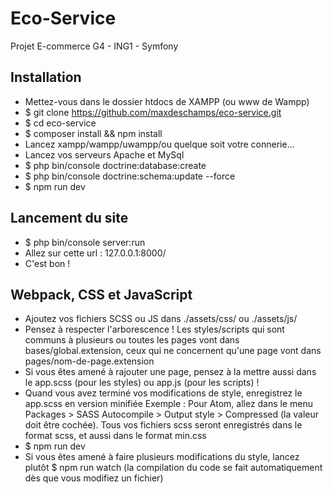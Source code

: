 # Eco-Service
Projet E-commerce G4 - ING1 - Symfony

## Installation
- Mettez-vous dans le dossier htdocs de XAMPP (ou www de Wampp)
- $ git clone https://github.com/maxdeschamps/eco-service.git
- $ cd eco-service
- $ composer install && npm install
- Lancez xampp/wampp/uwampp/ou quelque soit votre connerie...
- Lancez vos serveurs Apache et MySql
- $ php bin/console doctrine:database:create
- $ php bin/console doctrine:schema:update --force
- $ npm run dev

## Lancement du site
- $ php bin/console server:run
- Allez sur cette url : 127.0.0.1:8000/
- C'est bon !

## Webpack, CSS et JavaScript
- Ajoutez vos fichiers SCSS ou JS dans ./assets/css/ ou ./assets/js/
- Pensez à respecter l'arborescence ! Les styles/scripts qui sont communs à plusieurs ou toutes les pages vont dans bases/global.extension, ceux qui ne concernent qu'une page vont dans pages/nom-de-page.extension
- Si vous êtes amené à rajouter une page, pensez à la mettre aussi dans le app.scss (pour les styles) ou app.js (pour les scripts) !
- Quand vous avez terminé vos modifications de style, enregistrez le app.scss en version minifiée
  Exemple : Pour Atom, allez dans le menu Packages > SASS Autocompile > Output style > Compressed (la valeur doit être cochée). Tous vos fichiers scss seront enregistrés dans le format scss, et aussi dans le format min.css
- $ npm run dev
- Si vous êtes amené à faire plusieurs modifications du style, lancez plutôt $ npm run watch (la compilation du code se fait automatiquement dès que vous modifiez un fichier)
